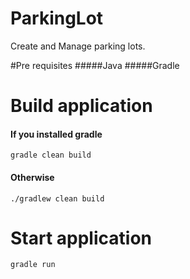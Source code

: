 # ParkingLot
Create and Manage parking lots.

#Pre requisites
#####Java
#####Gradle

# Build application
#### If you installed gradle
    gradle clean build
    
#### Otherwise
    ./gradlew clean build
# Start application
    gradle run